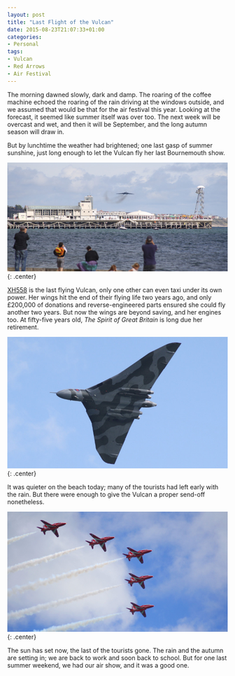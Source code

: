```yaml
---
layout: post
title: "Last Flight of the Vulcan"
date: 2015-08-23T21:07:33+01:00
categories:
- Personal
tags:
- Vulcan
- Red Arrows
- Air Festival
---
```


The morning dawned slowly, dark and damp. The roaring of the coffee machine echoed the roaring of the rain driving at the windows outside, and we assumed that would be that for the air festival this year. Looking at the forecast, it seemed like summer itself was over too. The next week will be overcast and wet, and then it will be September, and the long autumn season will draw in.

But by lunchtime the weather had brightened; one last gasp of summer sunshine, just long enough to let the Vulcan fly her last Bournemouth show.

![](/img/blog/2015/vulcan1.jpg){: .center}

[XH558](https://en.wikipedia.org/wiki/Avro_Vulcan_XH558) is the last flying Vulcan, only one other can even taxi under its own power. Her wings hit the end of their flying life two years ago, and only £200,000 of donations and reverse-engineered parts ensured she could fly another two years. But now the wings are beyond saving, and her engines too. At fifty-five years old, *The Spirit of Great Britain* is long due her retirement.

![](/img/blog/2015/vulcan2.jpg){: .center}

It was quieter on the beach today; many of the tourists had left early with the rain. But there were enough to give the Vulcan a proper send-off nonetheless.

![](/img/blog/2015/redarrows1.jpg){: .center}

The sun has set now, the last of the tourists gone. The rain and the autumn are setting in; we are back to work and soon back to school. But for one last summer weekend, we had our air show, and it was a good one.
